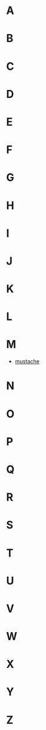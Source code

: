 # A

# B

# C

# D

# E

# F

# G

# H

# I

# J

# K

# L

# M

+ [mustache](docs/mustache.md)

# N

# O

# P

# Q

# R

# S

# T

# U

# V

# W

# X

# Y

# Z